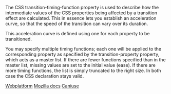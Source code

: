 The CSS transition-timing-function property is used to describe how the intermediate values of the CSS properties being affected by a transition effect are calculated. This in essence lets you establish an acceleration curve, so that the speed of the transition can vary over its duration.

This acceleration curve is defined using one <timing-function> for each property to be transitioned.

You may specify multiple timing functions; each one will be applied to the corresponding property as specified by the transition-property property, which acts as a master list. If there are fewer functions specified than in the master list, missing values are set to the initial value (ease). If there are more timing functions, the list is simply truncated to the right size. In both case the CSS declaration stays valid.

[Webplatform](http://docs.webplatform.org/wiki/css/properties/transition-timing-function)
[Mozilla docs](https://developer.mozilla.org/en-US/docs/Web/CSS/transition-timing-function)
[Caniuse](http://caniuse.com/#feat=css-transition)